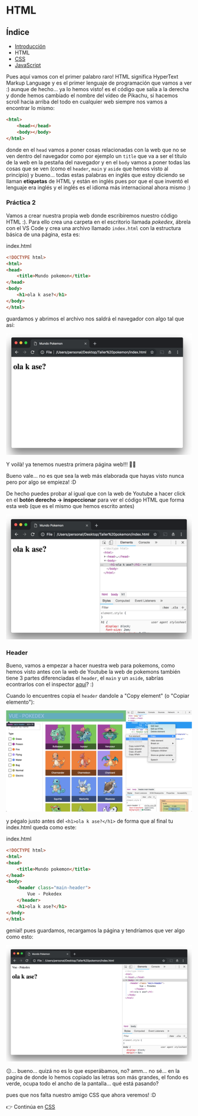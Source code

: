 # HTML

## Índice

- [Introducción](README.md)
- HTML
- [CSS](CSS.md)
- [JavaScript](JavaScript.md)

Pues aquí vamos con el primer palabro raro! HTML significa HyperText Markup Language y es el primer lenguaje de programación que vamos a ver :) aunque de hecho... ya lo hemos visto! es el código que salía a la derecha y donde hemos cambiado el nombre del vídeo de Pikachu, si hacemos scroll hacia arriba del todo en cualquier web siempre nos vamos a encontrar lo mismo:

```html
<html>
    <head></head>
    <body></body>
</html>
```

donde en el `head` vamos a poner cosas relacionadas con la web que no se ven dentro del navegador como por ejemplo un `title` que va a ser el título de la web en la pestaña del navegador y en el `body` vamos a poner todas las cosas que se ven (como el `header`, `main` y `aside` que hemos visto al principio) y bueno... todas estas palabras en inglés que estoy diciendo se llaman **etiquetas** de HTML y están en inglés pues por que el que inventó el lenguaje era inglés y el inglés es el idioma más internacional ahora mismo :)

### Práctica 2

Vamos a crear nuestra propia web donde escribiremos nuestro código HTML :). Para ello crea una carpeta en el escritorio llamada _pokedex_, ábrela con el VS Code y crea una archivo llamado `index.html` con la estructura básica de una página, esta es:

index.html
```html
<!DOCTYPE html>
<html>
<head>
    <title>Mundo pokemon</title>
</head>
<body>
    <h1>ola k ase?</h1>
</body>
</html>
```
guardamos y abrimos el archivo nos saldrá el navegador con algo tal que así:

![first web](images/first-web.png "First web")

Y voilà! ya tenemos nuestra primera página web!!! 🎉🎉

Bueno vale... no es que sea la web más elaborada que hayas visto nunca pero por algo se empieza! :D

De hecho puedes probar al igual que con la web de Youtube a hacer click en el __botón derecho -> inspeccionar__ para ver el código HTML que forma esta web (que es el mismo que hemos escrito antes)

![first web inspector](images/first-web-inspector.png "First web inspector")

### Header

Bueno, vamos a empezar a hacer nuestra web para pokemons, como hemos visto antes con la web de Youtube la web de pokemons también tiene 3 partes diferenciadas el `header`, el `main` y un `aside`, sabrías econtrarlos con el inspector [aquí](https://rubnvp.github.io/vue-pokedex/)? :)

Cuando lo encuentres copia el `header` dandole a "Copy element" (o "Copiar elemento"):

![pokemon copy header](images/pokemon-copy-header.png "First web inspector")

y pégalo justo antes del `<h1>ola k ase?</h1>` de forma que al final tu index.html queda como este:

index.html
```html
<!DOCTYPE html>
<html>
<head>
    <title>Mundo pokemon</title>
</head>
<body>
    <header class="main-header">
        Vue - Pokedex
    </header>
    <h1>ola k ase?</h1>
</body>
</html>
```

genial! pues guardamos, recargamos la página y tendríamos que ver algo como esto:

![pokedexheader without styles](images/pokedex-header-without-styles.png)

😐... bueno... quizá no es lo que esperábamos, no? amm... no sé... en la pagina de donde lo hemos copiado las letras son más grandes, el fondo es verde, ocupa todo el ancho de la pantalla... qué está pasando?

pues que nos falta nuestro amigo CSS que ahora veremos! :D

👉 Continúa en [CSS](CSS.md)